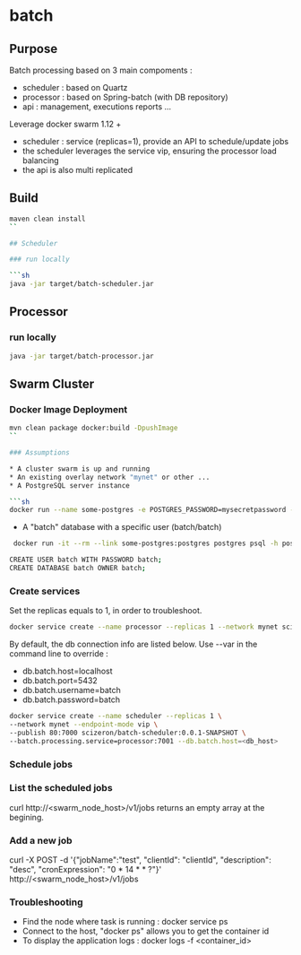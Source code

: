 # batch

## Purpose

Batch processing based on 3 main compoments :
* scheduler : based on Quartz
* processor : based on Spring-batch (with DB repository)
* api       : management, executions reports ...

Leverage docker swarm 1.12 +

* scheduler   : service (replicas=1), provide an API to schedule/update jobs
* the scheduler leverages the service vip, ensuring the processor load balancing  
* the api is also multi replicated

## Build

```sh
maven clean install
``

## Scheduler

### run locally

```sh
java -jar target/batch-scheduler.jar
```

## Processor

### run locally

```sh
java -jar target/batch-processor.jar 
```
## Swarm Cluster

###  Docker Image Deployment

```sh
mvn clean package docker:build -DpushImage
``

### Assumptions

* A cluster swarm is up and running
* An existing overlay network "mynet" or other ...
* A PostgreSQL server instance

```sh
docker run --name some-postgres -e POSTGRES_PASSWORD=mysecretpassword -d -p 5432:5432 postgres
```

* A "batch" database with a specific user (batch/batch)

```sh
 docker run -it --rm --link some-postgres:postgres postgres psql -h postgres -U postgres
```

```sh
CREATE USER batch WITH PASSWORD batch;
CREATE DATABASE batch OWNER batch;
```

### Create services

Set the replicas equals to 1, in order to troubleshoot.

```sh
docker service create --name processor --replicas 1 --network mynet scizeron/batch-processor:0.0.1-SNAPSHOT --db.batch.host=<db_host>
```

By default, the db connection info are listed below. Use --var in the command line to override :
* db.batch.host=localhost
* db.batch.port=5432
* db.batch.username=batch
* db.batch.password=batch

```sh
docker service create --name scheduler --replicas 1 \
--network mynet --endpoint-mode vip \
--publish 80:7000 scizeron/batch-scheduler:0.0.1-SNAPSHOT \
--batch.processing.service=processor:7001 --db.batch.host=<db_host>
```

### Schedule jobs

### List the scheduled jobs

curl http://<swarm_node_host>/v1/jobs returns an empty array at the begining.

### Add a new job

curl -X POST -d '{"jobName":"test", "clientId": "clientId", "description": "desc", "cronExpression": "0 * 14 * * ?"}' http://<swarm_node_host>/v1/jobs

### Troubleshooting

* Find the node where task is running : docker service ps <service>
* Connect to the host, "docker ps" allows you to get the container id
* To display the application logs : docker logs -f <container_id>

 
